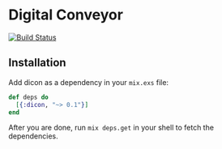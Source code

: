 # Digital Conveyor

[![Build Status](https://travis-ci.org/lexmag/dicon.svg?branch=master "Build Status")](https://travis-ci.org/lexmag/dicon)

## Installation

Add dicon as a dependency in your `mix.exs` file:

```elixir
def deps do
  [{:dicon, "~> 0.1"}]
end
```

After you are done, run `mix deps.get` in your shell to fetch the dependencies.
